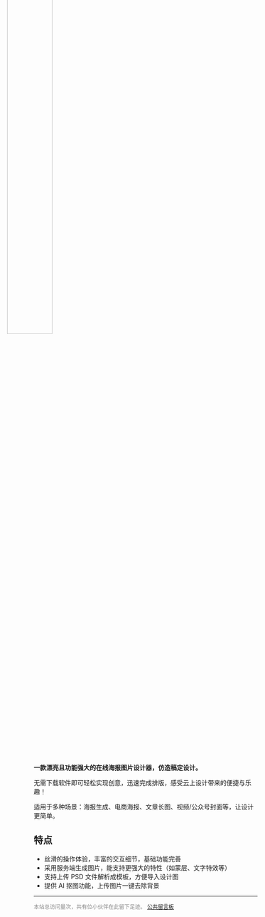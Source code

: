 <img src="../images/2023-7-14-1689304654662.png" style="width: 45%; margin: -90px 0 -16px -60px;" >

**一款漂亮且功能强大的在线海报图片设计器，仿造稿定设计。**

无需下载软件即可轻松实现创意，迅速完成排版，感受云上设计带来的便捷与乐趣！

适用于多种场景：海报生成、电商海报、文章长图、视频/公众号封面等，让设计更简单。

## 特点

- 丝滑的操作体验，丰富的交互细节，基础功能完善
- 采用服务端生成图片，能支持更强大的特性（如蒙层、文字特效等）
- 支持上传 PSD 文件解析成模板，方便导入设计图
- 提供 AI 抠图功能，上传图片一键去除背景

-----

<div style="font-size:12px;color:#888888"><span id="busuanzi_container_site_pv">本站总访问量<span id="busuanzi_value_site_pv"></span>次</span>，<span id="busuanzi_container_site_pv">共有<span id="busuanzi_value_site_uv"></span>位小伙伴在此留下足迹。</span> <a href="https://support.qq.com/product/496599">公共留言板</a></div>